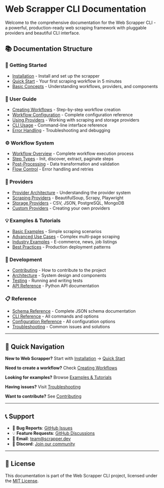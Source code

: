 # Web Scrapper CLI Documentation

Welcome to the comprehensive documentation for the Web Scrapper CLI - a powerful, production-ready web scraping framework with pluggable providers and beautiful CLI interface.

## 📚 Documentation Structure

### 🚀 Getting Started
- [Installation](getting-started/installation.md) - Install and set up the scrapper
- [Quick Start](getting-started/quickstart.md) - Your first scraping workflow in 5 minutes
- [Basic Concepts](getting-started/concepts.md) - Understanding workflows, providers, and components

### 📖 User Guide
- [Creating Workflows](user-guide/creating-workflows.md) - Step-by-step workflow creation
- [Workflow Configuration](user-guide/workflow-configuration.md) - Complete configuration reference
- [Using Providers](user-guide/providers.md) - Working with scraping and storage providers
- [CLI Usage](user-guide/cli-usage.md) - Command-line interface reference
- [Error Handling](user-guide/error-handling.md) - Troubleshooting and debugging

### ⚙️ Workflow System
- [Workflow Overview](workflow/overview.md) - Complete workflow execution process
- [Step Types](workflow/step-types.md) - Init, discover, extract, paginate steps
- [Post-Processing](workflow/post-processing.md) - Data transformation and validation
- [Flow Control](workflow/flow-control.md) - Error handling and retries

### 🔌 Providers
- [Provider Architecture](providers/architecture.md) - Understanding the provider system
- [Scraping Providers](providers/scraping.md) - BeautifulSoup, Scrapy, Playwright
- [Storage Providers](providers/storage.md) - CSV, JSON, PostgreSQL, MongoDB
- [Custom Providers](providers/custom.md) - Creating your own providers

### 💡 Examples & Tutorials
- [Basic Examples](examples/basic.md) - Simple scraping scenarios
- [Advanced Use Cases](examples/advanced.md) - Complex multi-page scraping
- [Industry Examples](examples/industry.md) - E-commerce, news, job listings
- [Best Practices](examples/best-practices.md) - Production deployment patterns

### 🔧 Development
- [Contributing](development/contributing.md) - How to contribute to the project
- [Architecture](development/architecture.md) - System design and components
- [Testing](development/testing.md) - Running and writing tests
- [API Reference](development/api-reference.md) - Python API documentation

### 📋 Reference
- [Schema Reference](reference/schema.md) - Complete JSON schema documentation
- [CLI Reference](reference/cli.md) - All commands and options
- [Configuration Reference](reference/configuration.md) - All configuration options
- [Troubleshooting](reference/troubleshooting.md) - Common issues and solutions

---

## 🎯 Quick Navigation

**New to Web Scrapper?** Start with [Installation](getting-started/installation.md) → [Quick Start](getting-started/quickstart.md)

**Need to create a workflow?** Check [Creating Workflows](user-guide/creating-workflows.md)

**Looking for examples?** Browse [Examples & Tutorials](examples/)

**Having issues?** Visit [Troubleshooting](reference/troubleshooting.md)

**Want to contribute?** See [Contributing](development/contributing.md)

---

## 📞 Support

- 🐛 **Bug Reports**: [GitHub Issues](https://github.com/shafqat-a/scrapper/issues)
- 💡 **Feature Requests**: [GitHub Discussions](https://github.com/shafqat-a/scrapper/discussions)
- 📧 **Email**: team@scrapper.dev
- 💬 **Discord**: [Join our community](https://discord.gg/scrapper)

---

## 📄 License

This documentation is part of the Web Scrapper CLI project, licensed under the [MIT License](../LICENSE).
